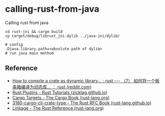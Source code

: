 # calling-rust-from-java

Calling rust from java

```shell
cd rust-jni && cargo build
cp target/debug/librust_jni.dylib ../java-jni/dylib/

# config
-Djava.library.path=<absolute path of dylib>
# run java main method
```

## Reference

-   [How to compile a crate as dynamic library... : rust --- （7） 如何将一个板条箱编译为动态库... ： rust (reddit.com)](https://www.reddit.com/r/rust/comments/64hlfa/how_to_compile_a_crate_as_dynamic_library/)
-   [Rust Plugins - Rust Tutorials (zicklag.github.io)](https://zicklag.github.io/rust-tutorials/rust-plugins.html)
-   [Cargo Targets - The Cargo Book (rust-lang.org)](https://doc.rust-lang.org/cargo/reference/cargo-targets.html)
-   [3180-cargo-cli-crate-type - The Rust RFC Book (rust-lang.github.io)](https://rust-lang.github.io/rfcs/3180-cargo-cli-crate-type.html)
-   [Linkage - The Rust Reference (rust-lang.org)](https://doc.rust-lang.org/reference/linkage.html)


